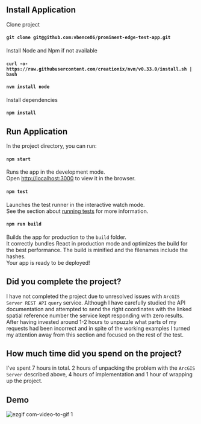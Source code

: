## Install Application
Clone project
#### `git clone git@github.com:vbence86/prominent-edge-test-app.git`

Install Node and Npm if not available
#### `curl -o- https://raw.githubusercontent.com/creationix/nvm/v0.33.0/install.sh | bash`
#### `nvm install node`

Install dependencies
#### `npm install`

## Run Application
In the project directory, you can run:
#### `npm start`
Runs the app in the development mode.<br>
Open [http://localhost:3000](http://localhost:3000) to view it in the browser.

#### `npm test`
Launches the test runner in the interactive watch mode.<br>
See the section about [running tests](https://facebook.github.io/create-react-app/docs/running-tests) for more information.

#### `npm run build`
Builds the app for production to the `build` folder.<br>
It correctly bundles React in production mode and optimizes the build for the best performance.
The build is minified and the filenames include the hashes.<br>
Your app is ready to be deployed!

## Did you complete the project?
I have not completed the project due to unresolved issues with `ArcGIS Server REST API` `query` service. Although I have carefully studied the API documentation and attempted to send the right coordinates with the linked spatial reference number the service kept responding with zero results. After having invested around 1-2 hours to unpuzzle what parts of my requests had been incorrect and in spite of the working examples I turned my attention away from this section and focused on the rest of the test.

## How much time did you spend on the project?
I've spent 7 hours in total. 2 hours of unpacking the problem with the `ArcGIS Server` described above, 4 hours of implementation and 1 hour of wrapping up the project.

## Demo
![ezgif com-video-to-gif 1](https://user-images.githubusercontent.com/6104164/52496275-32176a80-2bd3-11e9-80ea-799b8168c878.gif)



